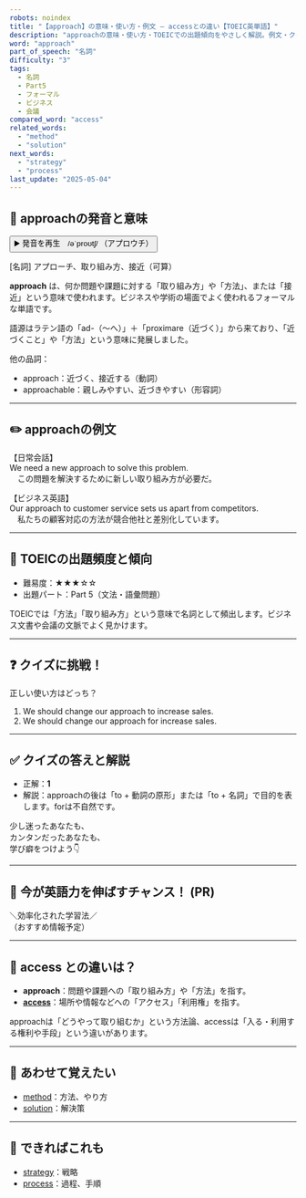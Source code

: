 ```yaml
---
robots: noindex
title: "【approach】の意味・使い方・例文 ― accessとの違い【TOEIC英単語】"
description: "approachの意味・使い方・TOEICでの出題傾向をやさしく解説。例文・クイズ付きでaccessとの違いもわかりやすく学べます。"
word: "approach"
part_of_speech: "名詞"
difficulty: "3"
tags:
  - 名詞
  - Part5
  - フォーマル
  - ビジネス
  - 会議
compared_word: "access"
related_words:
  - "method"
  - "solution"
next_words:
  - "strategy"
  - "process"
last_update: "2025-05-04"
---
```


## 🔰 approachの発音と意味

<button class="play-audio" onclick="playTTS('approach')">
  <span class="play-audio-main">
    ▶️ 発音を再生　/əˈproʊtʃ/
  </span>
  <span class="play-audio-sub">
    （アプロウチ）
  </span>
</button>

[名詞] アプローチ、取り組み方、接近（可算）

**approach** は、何か問題や課題に対する「取り組み方」や「方法」、または「接近」という意味で使われます。ビジネスや学術の場面でよく使われるフォーマルな単語です。

語源はラテン語の「ad-（～へ）」＋「proximare（近づく）」から来ており、「近づくこと」や「方法」という意味に発展しました。

他の品詞：  
- approach：近づく、接近する（動詞）
- approachable：親しみやすい、近づきやすい（形容詞）

---

## ✏️ approachの例文

【日常会話】  
We need a new approach to solve this problem.  
　この問題を解決するために新しい取り組み方が必要だ。

【ビジネス英語】  
Our approach to customer service sets us apart from competitors.  
　私たちの顧客対応の方法が競合他社と差別化しています。

---

## 🎯 TOEICの出題頻度と傾向

- 難易度：★★★☆☆
- 出題パート：Part 5（文法・語彙問題）

TOEICでは「方法」「取り組み方」という意味で名詞として頻出します。ビジネス文書や会議の文脈でよく見かけます。

---

## ❓ クイズに挑戦！

正しい使い方はどっち？

1. We should change our approach to increase sales.  
2. We should change our approach for increase sales.

---

## ✅ クイズの答えと解説

- 正解：**1**
- 解説：approachの後は「to + 動詞の原形」または「to + 名詞」で目的を表します。forは不自然です。

少し迷ったあなたも、  
カンタンだったあなたも、  
学び癖をつけよう👇️

---

## 🚀 今が英語力を伸ばすチャンス！ (PR)

<div class="info-center">
＼効率化された学習法／<br>  
（おすすめ情報予定）
</div>

---

## 🤔  access との違いは？

- **approach**：問題や課題への「取り組み方」や「方法」を指す。
- **[access](/access)**：場所や情報などへの「アクセス」「利用権」を指す。

approachは「どうやって取り組むか」という方法論、accessは「入る・利用する権利や手段」という違いがあります。

---

## 🧩 あわせて覚えたい

- [method](/method)：方法、やり方
- [solution](/solution)：解決策

---

## 📖 できればこれも

- [strategy](/strategy)：戦略
- [process](/process)：過程、手順

<!-- cvid: aid28_bid40 -->
